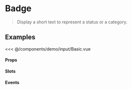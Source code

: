 # Badge

> Display a short text to represent a status or a category.

## Examples

<DemoContainer>
  <v-input label="video" modelValue="video" type="text" />
</DemoContainer>

<<< @/components/demo/input/Basic.vue

#### Props

#### Slots

#### Events

